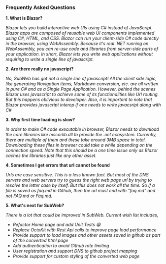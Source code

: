 ### Frequently Asked Questions

**1. What is Blazor?**

*Blazor lets you build interactive web UIs using C# instead of JavaScript. Blazor apps are composed of reusable web UI components implemented using C#, HTML, and CSS. Blazor can run your client-side C# code directly in the browser, using WebAssembly. Because it's real .NET running on WebAssembly, you can re-use code and libraries from server-side parts of your application. In short, Blazor lets you write web applications without requiring to write a single line of javascript.*

**2. Are there really no javascript?**

*No, SubWeb has got not a single line of javascript! All the client side logic, like generating Navigation items, Markdown conversion, etc. are all written in pure C# and as a Single Page Application. However, behind the scenes Blazor uses javascript to achieve some of its functionalities like Url routing. But this happens oblivious to developer. Also, it is important to note that Blazor provides javascript interop if one needs to write javacsript along with C#*

**3. Why first time loading is slow?**

*In order to make C# code executable in browser, Blazor needs to download the core libraries like mscorlib.dll to provide the .net ecosystem. Currently, there are multiple of them and these take around 3MB space in total. Downloading these files in browser could take a while depending on the connection speed. Note that this should be a one time issue only as Blazor caches the libraries just like any other asset.*

**4. Sometimes I get errors that url cannot be found**

*Urls are case sensitive. This is a less known fact. But most of the DNS servers and web servers try to guess the right web page url by trying to resolve the letter case by itself. But this does not work all the time. So if a file is saved as faq.md in Github, then the url must end with "faq.md" and not FAQ.md or Faq.md.*

**5. What's next for SubWeb?**

*There is a lot that could be improved in SubWeb. Current wish list includes,*
- *Refactor Home page and add Unit Tests :grin:*
- *Replace OctoKit with Rest Api calls to improve page load performance*
- *Provide support to load images and other assets saved in github as part of the converted html page*
- *Add authentication to avoid Github rate limiting*
- *User registration and support DNS to github project mapping*
- *Provide support for custom styling of the converted web page*
